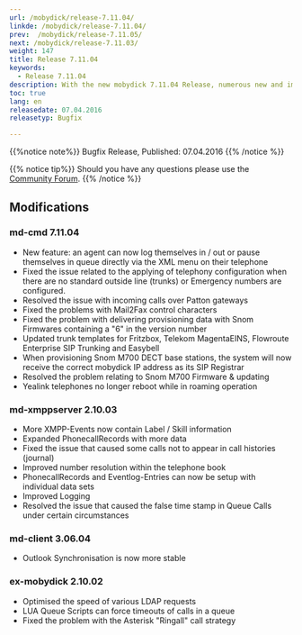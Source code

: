 ```yaml
---
url: /mobydick/release-7.11.04/
linkde: /mobydick/release-7.11.04/
prev:  /mobydick/release-7.11.05/
next: /mobydick/release-7.11.03/
weight: 147
title: Release 7.11.04
keywords: 
  - Release 7.11.04
description: With the new mobydick 7.11.04 Release, numerous new and improved functions are now available.
toc: true
lang: en
releasedate: 07.04.2016
releasetyp: Bugfix

---
```


{{%notice note%}}
Bugfix Release, Published: 07.04.2016
{{% /notice %}}

{{% notice tip%}}
Should you have any questions please use the [Community Forum](http://community.pascom.net/forum.php?langid=6 "Visit our Forum").
{{% /notice %}}

## Modifications

### md-cmd 7.11.04

*   New feature: an agent can now log themselves in / out or pause themselves in queue directly via the XML menu on their telephone
*   Fixed the issue related to the applying of telephony configuration when there are no standard outside line (trunks) or Emergency numbers are configured.
*   Resolved the issue with incoming calls over Patton gateways
*   Fixed the problems with Mail2Fax control characters 
*   Fixed the problem with delivering provisioning data with Snom Firmwares containing a "6" in the version number
*   Updated trunk templates for Fritzbox, Telekom MagentaEINS, Flowroute Enterprise SIP Trunking and Easybell
*   When provisioning Snom M700 DECT base stations, the system will now receive the correct mobydick IP address as its SIP Registrar
*   Resolved the problem relating to Snom M700 Firmware & updating
*   Yealink telephones no longer reboot while in roaming operation

### md-xmppserver 2.10.03

*   More XMPP-Events now contain Label / Skill information
*   Expanded PhonecallRecords with more data
*   Fixed the issue that caused some calls not to appear in call histories (journal) 
*   Improved number resolution within the telephone book
*   PhonecallRecords and Eventlog-Entries can now be setup with individual data sets
*   Improved Logging 
*   Resolved the issue that caused the false time stamp in Queue Calls under certain circumstances

### md-client 3.06.04

*   Outlook Synchronisation is now more stable

### ex-mobydick 2.10.02

*   Optimised the speed of various LDAP requests
*   LUA Queue Scripts can force timeouts of calls in a queue
*   Fixed the problem with the Asterisk "Ringall" call strategy
